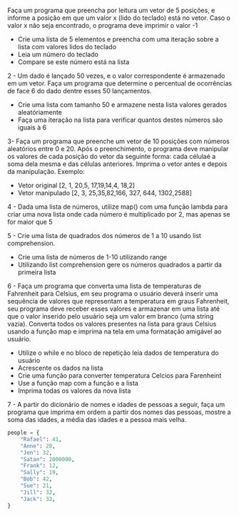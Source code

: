 Faça um programa que preencha por leitura um vetor de 5 posições, e informe a posição em que um valor x (lido do teclado) está no vetor. Caso o valor x não seja encontrado, o
programa deve imprimir o valor -1 
- Crie uma lista de 5 elementos e preencha com uma iteração sobre a lista com valores lidos do teclado
- Leia um número do teclado
- Compare se este número está na lista

2 - Um dado é lançado 50 vezes, e o valor correspondente é armazenado em um vetor. Faça um programa que determine o percentual de ocorrências de face 6 do dado dentre esses 50
lançamentos.
- Crie uma lista com tamanho 50 e armazene nesta lista valores gerados aleatóriamente
- Faça uma iteração na lista para verificar quantos destes números são iguais à 6

3- Faça um programa que preenche um vetor de 10 posições com números aleatórios entre 0 e 20. Após o preenchimento, o programa deve manipular os valores de cada posição do vetor da seguinte forma:
cada célulaé a soma dela mesma e das células anteriores. Imprima o vetor antes e depois da manipulação. Exemplo:
- Vetor original [2, 1, 20,5, 17,19,14,4, 18,2]
- Vetor manipulado [2, 3, 25,35,82,166, 327, 644, 1302,2588]

4 - Dada uma lista de números, utilize map() com uma função lambda para criar uma nova lista onde cada número é multiplicado por 2, mas apenas se for maior que 5

5 - Crie uma lista de quadrados dos números de 1 a 10 usando list comprehension.
- Crie uma lista de números de 1-10 utilizando range
- Utilizando list comprehension gere os números quadrados a partir da primeira lista

6 - Faça um programa que converta uma lista de temperaturas de Fahrenheit para Celsius, em seu programa o usuário deverá inserir uma sequência de valores que representam a temperatura em graus Fahrenheit, seu programa deve receber esses valores e armazenar em uma lista até que o valor inserido pelo usuário seja um valor em branco (uma string vazia). Converta todos os valores presentes na lista para graus Celsius usando a função map e imprima na tela em uma formatação amigável ao usuário.
- Utilize o while e no bloco de repetição leia dados de temperatura do usuário
- Acrescente os dados na lista
- Crie uma função para converter temperatura Celcios para Farenheint
- Use a função map com a função e a lista
- Imprima todas os valores da nova lista

7 - A partir do dicionário de nomes e idades de pessoas a seguir, faça um programa que imprima em ordem a partir dos nomes das pessoas, mostre a soma das idades, a média das idades e a pessoa mais velha. 
```py
people = {
    "Rafael": 41,
    "Anne": 28,
    "Jen": 32,
    "Satan": 2000000,
    "Frank": 12,
    "Sally": 19,
    "Bob": 42,
    "Sue": 21,
    "Jill": 32,
    "Jack": 32,
}

```


